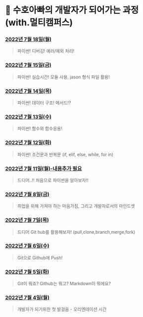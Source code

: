 # 👊 수호아빠의 개발자가 되어가는 과정 (with.멀티캠퍼스)

### [2022년 7월 18일(월)](./202207/220718/220718.md)

> 파이썬! 디버깅! 예러/예외 처리!

### [2022년 7월 15일(금)](./202207/220715/220715.md)

> 파이썬! 실습시간! 모듈 사용, jason 형식 파일 활용!

### [2022년 7월 14일(목)](./202207/220714/220714.md)

> 파이썬! 데이터 구조! 메서드!?

### [2022년 7월 13일(수)](./202207/220713/220713.md)

> 파이썬! 함수와 함수응용!

### [2022년 7월 12일(화)](./202207/220712/220712.md)

> 파이썬! 조건문과 반복문 (if, elif, else, while, for in)

### [2022년 7월 11일(월)-내용추가 필요](./202207/220711/220711.md)

> 드디어..!! 처음으로 파이썬을 알아보자!!

### [2022년 7월 8일(금)](./202207/220708/220708.md)

> 취업을 위해 가져야 하는 마음가짐, 그리고 개발자로서의 마인드셋

### [2022년 7월 7일(목)](./202207/220707/220707.md)

> 드디어 Git hub를 활용해보자! (pull,clone,branch,merge,fork)

### [2022년 7월 6일(수)](./202207/220706/220706.md)

> Git으로 Github에 Push!

### [2022년 7월 5일(화)](./202207/220705/20220705.md)

> Git이 뭐죠? Github는 뭐고? Markdown이 뭐에요?

### [2022년 7월 4일(월)](./202207/220704/20220704.md)

> 개발자가 되기위한 첫 발걸음 - 오리엔테이션 시간
